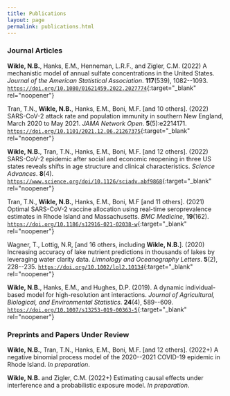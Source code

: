 ```yaml
---
title: Publications
layout: page
permalink: publications.html
---
```


### Journal Articles

**Wikle, N.B.**, Hanks, E.M., Henneman, L.R.F., and Zigler, C.M. (2022) A mechanistic model of annual sulfate concentrations in the United States. *Journal of the American Statistical Association*. **117**(539), 1082--1093.  [`https://doi.org/10.1080/01621459.2022.2027774`](https://doi.org/10.1080/01621459.2022.2027774){:target="_blank" rel="noopener"} 

Tran, T.N., **Wikle, N.B.**, Hanks, E.M., Boni, M.F. [and 10 others]. (2022) SARS-CoV-2 attack rate and population immunity in southern New England, March 2020 to May 2021. *JAMA Network Open*. **5**(5):e2214171. [`https://doi.org/10.1101/2021.12.06.21267375`](https://jamanetwork.com/journals/jamanetworkopen/fullarticle/2792721){:target="_blank" rel="noopener"} 

**Wikle, N.B.**, Tran, T.N., Hanks, E.M., Boni, M.F. [and 12 others]. (2022) SARS-CoV-2 epidemic after social and economic reopening in three US states reveals shifts in age structure and clinical characteristics. *Science Advances*. **8**(4). [`https://www.science.org/doi/10.1126/sciadv.abf9868`](https://www.science.org/doi/10.1126/sciadv.abf9868){:target="_blank" rel="noopener"} 

Tran, T.N., **Wikle, N.B.**, Hanks, E.M., Boni, M.F [and 11 others]. (2021) Optimal SARS-CoV-2 vaccine allocation using real-time seroprevalence estimates in Rhode Island and Massachusetts. *BMC Medicine*, **19**(162). [`https://doi.org/10.1186/s12916-021-02038-w`](https://doi.org/10.1186/s12916-021-02038-w){:target="_blank" rel="noopener"} 

Wagner, T., Lottig, N.R, [and 16 others, including **Wikle, N.B.**]. (2020) Increasing accuracy of lake nutrient predictions in thousands of lakes by leveraging water clarity data. *Limnology and Oceanography Letters*. **5**(2), 228--235. [`https://doi.org/10.1002/lol2.10134`](https://doi.org/10.1002/lol2.10134){:target="_blank" rel="noopener"} 

**Wikle, N.B.**, Hanks, E.M., and Hughes, D.P. (2019). A dynamic individual-based model for high-resolution ant interactions. *Journal of Agricultural, Biological, and Environmental Statistics*. **24**(4), 589--609. [`https://doi.org/10.1007/s13253-019-00363-5`](https://doi.org/10.1007/s13253-019-00363-5){:target="_blank" rel="noopener"} 

### Preprints and Papers Under Review

**Wikle, N.B.**, Tran, T.N., Hanks, E.M., Boni, M.F. [and 12 others]. (2022+) A negative binomial process model of the 2020--2021 COVID-19 epidemic in Rhode Island. *In preparation*.

**Wikle, N.B.** and Zigler, C.M. (2022+) Estimating causal effects under interference and a probabilistic exposure model. *In preparation*.


